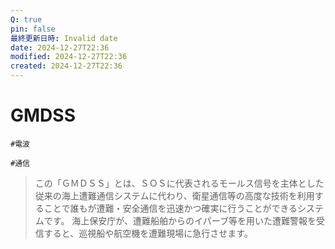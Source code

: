 ```yaml
---
Q: true
pin: false
最終更新日時: Invalid date
date: 2024-12-27T22:36
modified: 2024-12-27T22:36
created: 2024-12-27T22:36
---
```

# GMDSS

`#電波`

`#通信`

> この「ＧＭＤＳＳ」とは、ＳＯＳに代表されるモールス信号を主体とした従来の海上遭難通信システムに代わり、衛星通信等の高度な技術を利用することで誰もが遭難・安全通信を迅速かつ確実に行うことができるシステムです。 海上保安庁が、遭難船舶からのイパーブ等を用いた遭難警報を受信すると、巡視船や航空機を遭難現場に急行させます。
